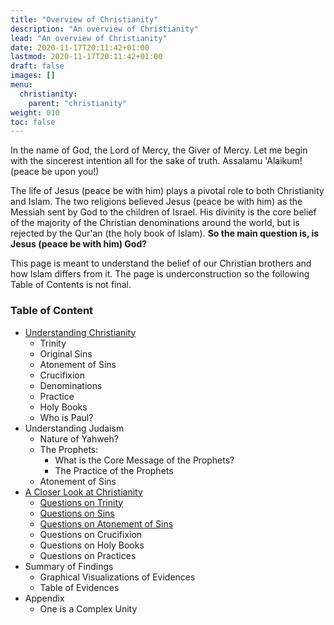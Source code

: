 ```yaml
---
title: "Overview of Christianity"
description: "An overview of Christianity"
lead: "An overview of Christianity"
date: 2020-11-17T20:11:42+01:00
lastmod: 2020-11-17T20:11:42+01:00
draft: false
images: []
menu:
  christianity:
    parent: "christianity"
weight: 010
toc: false
---
```

<!-- <span class="page-title-mobile" style="display: none;">Christianity</span> -->
<!-- 
    <span class="tooltip">(A.S.)<span class="tooltiptext">ʿAlayhi as-salām, Arabic for "Peace be upon him", Muslim honorific.</span></span> 
    <span class="tooltip">(S.W.T.)<span class="tooltiptext">Subhanahu wa ta'ala, Arabic for "May He be glorified and exalted", Muslim honorific.</span></span>
    <span class="tooltip">(S.A.W.)<span class="tooltiptext">Ṣalla llāhu ʿalay-hi wa-alehe-wa-sallam, Arabic for "May Allah honour him and grant him peace", Muslim honorific.</span></span>
    <span class="tooltip">Alhamdulillah!<span class="tooltiptext">Arabic for "Praise be to God", Muslim common phrase.</span></span>
-->
<div class="page" style="display: block;">
In the name of God, the Lord of Mercy, the Giver of Mercy. Let me begin with the sincerest
intention all for the sake of truth. Assalamu 'Alaikum! (peace be upon you!)
</p>
<p>
  The life of Jesus (peace be with him) plays a pivotal role to both Christianity and Islam. 
  The two religions believed Jesus (peace be with him) as the Messiah sent by God to the children of Israel. 
  His divinity is the core belief of the majority of the Christian denominations around the world, 
  but is rejected by the Qur'an (the holy book of Islam). <b>So the main question is, is Jesus (peace be with him) God?</b>
</p>
<p>
  This page is meant to understand the belief of our Christian brothers and how Islam differs from it. The page is 
  underconstruction so the following Table of Contents is not final.
</p>
<!-- <p>
  Here is my email: alasaadstat@gmail.com, I do appreciate if any effort from non-Muslims to make the following
  verses clear to us, by unifying these with other verses in the Bible that supports Christianity.
</p> -->
<div class="christianity-toc">
  <h3>Table of Content</h3>
  <ul>
    <li>
      <span>
        <a href="/pages/christianity/understanding-christianity.html">Understanding Christianity</a>
      </span>
      <ul>
        <li><span>
          Trinity
          <!-- <a href="/pages/christianity/trinity.html">Trinity</a> -->
        </span></li>
        <li><span>Original Sins</span></li>
        <li><span>Atonement of Sins</span></li>
        <li><span>Crucifixion</span></li>
        <li><span>Denominations</span></li>
        <li><span>Practice</span></li>
        <li><span>Holy Books</span></li>
        <li><span>Who is Paul?</span></li>
      </ul>
    </li>
    <li><span>Understanding Judaism</span>
      <ul>
        <li><span>Nature of Yahweh?</span></li>
        <li><span>The Prophets:</span>
          <ul>
            <li>
              <span>What is the Core Message of the Prophets?</span>
            </li>
            <li>
              <span>The Practice of the Prophets</span>
            </li>
          </ul>
        </li>
        <li>
          <span>Atonement of Sins</span>
        </li>
      </ul>
    </li>
      <li><span>
          <!-- A Closer Look at Christianity -->
          <a href="/pages/christianity/investigating-christianity.html">A Closer Look at Christianity</a>
          </span>
          <ul>
              <li>
                  <span>
                      <!-- Questions on Trinity -->
                      <a href="/pages/christianity/questions-trinity.html">Questions on Trinity</a>
                  </span>
              </li>
              <li>
                  <span>
                      <a href="/pages/christianity/questions-sins.html">Questions on Sins</a>
                      <!-- Questions on Sins -->
                  </span>
              </li>
              <li>
                  <span>
                      <!-- Questions on Atonement on Sins -->
                      <a href="/pages/christianity/questions-atonement-of-sins.html">Questions on Atonement of Sins</a>
                  </span>
              </li>
              <li>
                  <span>Questions on Crucifixion</span>
              </li>
              <li>
                  <span>Questions on Holy Books</span>
              </li>
              <li>
                  <span>Questions on Practices</span>
              </li>
          </ul>
      </li>
      <li>
          <span>Summary of Findings</span>
          <ul>
              <li><span>Graphical Visualizations of Evidences</span></li>
              <li><span>Table of Evidences</span></li>
          </ul>
      </li>
      <li><span>Appendix</span>
          <ul>
              <li><span>One is a Complex Unity</span></li>
          </ul>
      </li>
  </ul>
</div>
<!-- <div class="control horizontal">
  <b>Filter Control</b><br/>
  <div class="left" style="display: inline;">
      Topic:
      <select style="padding: 10px 0;">
          <option value="volvo">Trinity</option>
          <option value="saab">Atonement of Sins</option>
          <option value="opel">Crucifixion</option>
          <option value="audi">Bible as a Holy Book</option>
      </select>
  </div>
  <div class="right" style="float: right;">
      Language:
      <label>
          <input type="radio" name="editList" value="always"/>English
      </label>
      <label>
          <input type="radio" name="editList" value="always"/>Tagalog
      </label>
  </div>
</div> -->
</div>